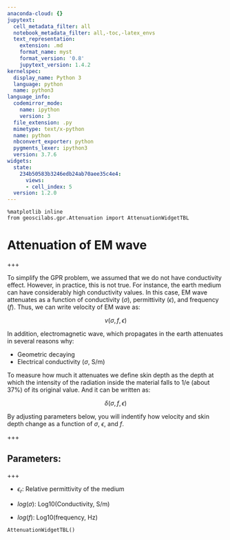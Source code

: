 ```yaml
---
anaconda-cloud: {}
jupytext:
  cell_metadata_filter: all
  notebook_metadata_filter: all,-toc,-latex_envs
  text_representation:
    extension: .md
    format_name: myst
    format_version: '0.8'
    jupytext_version: 1.4.2
kernelspec:
  display_name: Python 3
  language: python
  name: python3
language_info:
  codemirror_mode:
    name: ipython
    version: 3
  file_extension: .py
  mimetype: text/x-python
  name: python
  nbconvert_exporter: python
  pygments_lexer: ipython3
  version: 3.7.6
widgets:
  state:
    234b50583b3246edb24ab70aee35c4e4:
      views:
      - cell_index: 5
  version: 1.2.0
---
```


```{code-cell} ipython3
%matplotlib inline
from geoscilabs.gpr.Attenuation import AttenuationWidgetTBL
```

# Attenuation of EM wave

+++

To simplify the GPR problem, we assumed that we do not have conductivity effect. However, in practice, this is not true. For instance, the earth medium can have considerably high conductivity values. In this case, EM wave attenuates as a function of conductivity ($\sigma$), permittivity ($\epsilon$), and frequency ($f$). Thus, we can write velocity of EM wave as:

$$ v(\sigma, f, \epsilon)$$

In addition, electromagnetic wave, which propagates in the earth attenuates in several reasons why:

- Geometric decaying
- Electrical conductivity ($\sigma$, S/m)

To measure how much it attenuates we define skin depth as the depth at which the intensity of the radiation inside the material falls to 1/e (about 37%) of its original value. And it can be written as:

$$ \delta(\sigma, f, \epsilon) $$

By adjusting parameters below, you will indentify how velocity and skin depth change as a function of $\sigma$, $\epsilon$, and $f$.

+++

## Parameters:

+++

- $\epsilon_r$: Relative permittivity of the medium

- $log(\sigma)$: Log10(Conductivity, S/m)

- $log(f)$: Log10(frequency, Hz)

```{code-cell} ipython3
AttenuationWidgetTBL()
```

```{code-cell} ipython3

```
